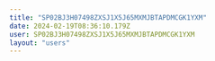 ```yaml
---
title: "SP02BJ3H07498ZXSJ1X5J65MXMJBTAPDMCGK1YXM"
date: 2024-02-19T08:36:10.179Z
user: SP02BJ3H07498ZXSJ1X5J65MXMJBTAPDMCGK1YXM
layout: "users"
---
```

    